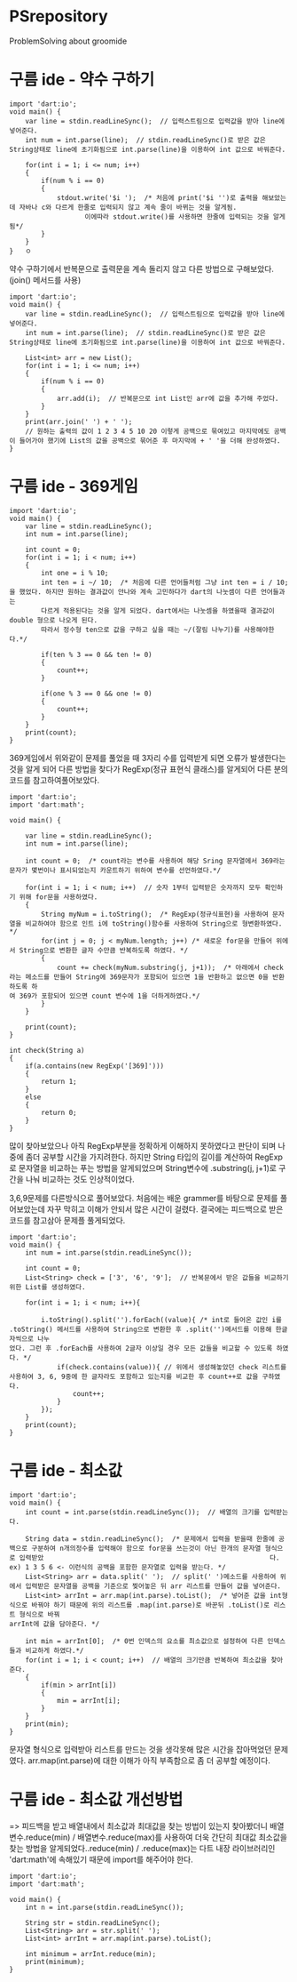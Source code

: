# PSrepository
ProblemSolving about groomide

# 구름 ide - 약수 구하기

	import 'dart:io';
	void main() {
		var line = stdin.readLineSync();  // 입력스트림으로 입력값을 받아 line에 넣어준다.
		int num = int.parse(line);  // stdin.readLineSync()로 받은 값은 String상태로 line에 초기화됨으로 int.parse(line)을 이용하여 int 값으로 바꿔준다.
		
		for(int i = 1; i <= num; i++)
		{
			if(num % i == 0)
			{
				stdout.write('$i ');  /* 처음에 print('$i '')로 출력을 해보았는데 자바나 c와 다르게 한줄로 입력되지 않고 계속 줄이 바뀌는 것을 알게됨. 
				       이에따라 stdout.write()를 사용하면 한줄에 입력되는 것을 알게됨*/
			}
		}
	}	ㅇ
약수 구하기에서 반복문으로 출력문을 계속 돌리지 않고 다른 방법으로 구해보았다. (join() 메서드를 사용)

	import 'dart:io';
	void main() {
		var line = stdin.readLineSync();  // 입력스트림으로 입력값을 받아 line에 넣어준다.
		int num = int.parse(line);  // stdin.readLineSync()로 받은 값은 String상태로 line에 초기화됨으로 int.parse(line)을 이용하여 int 값으로 바꿔준다.
		
		List<int> arr = new List();
		for(int i = 1; i <= num; i++)
		{
			if(num % i == 0)
			{
				arr.add(i);  // 반복문으로 int List인 arr에 값을 추가해 주었다.
			}
		}
		print(arr.join(' ') + ' ');  
		// 원하는 출력의 값이 1 2 3 4 5 10 20 이렇게 공백으로 묶여있고 마지막에도 공백이 들어가야 했기에 List의 값을 공백으로 묶어준 후 마지막에 + ' '을 더해 완성하였다.
	}

# 구름 ide - 369게임

	import 'dart:io';
	void main() {
		var line = stdin.readLineSync();
		int num = int.parse(line);

		int count = 0;
		for(int i = 1; i < num; i++)
		{
			int one = i % 10;
			int ten = i ~/ 10;  /* 처음에 다른 언어들처럼 그냥 int ten = i / 10;을 했었다. 하지만 원하는 결과값이 안나와 계속 고민하다가 dart의 나눗셈이 다른 언어들과는 
			다르게 적용된다는 것을 알게 되었다. dart에서는 나눗셈을 하였을때 결과값이 double 형으로 나오게 된다. 
			따라서 정수형 ten으로 값을 구하고 싶을 때는 ~/(잘림 나누기)를 사용해야한다.*/
			
			if(ten % 3 == 0 && ten != 0)
			{
				count++;
			}

			if(one % 3 == 0 && one != 0)
			{
				count++;
			}
		}
		print(count);
	}
369게임에서 위와같이 문제를 풀었을 때 3자리 수를 입력받게 되면 오류가 발생한다는 것을 알게 되어 다른 방법을 찾다가 RegExp(정규 표현식 클래스)를 알게되어 다른 분의 코드를 참고하여풀어보았다.

	import 'dart:io';
	import 'dart:math';

	void main() {

		var line = stdin.readLineSync();
		int num = int.parse(line);

		int count = 0;  /* count라는 변수를 사용하여 해당 Sring 문자열에서 369라는 문자가 몇번이나 표시되었는지 카운트하기 위하여 변수를 선언하였다.*/

		for(int i = 1; i < num; i++)  // 숫자 1부터 입력받은 숫자까지 모두 확인하기 위해 for문을 사용하였다.
		{
			String myNum = i.toString();  /* RegExp(정규식표현)을 사용하여 문자열을 비교하여야 함으로 인트 i에 toString()함수를 사용하여 String으로 형변환하였다. */
			for(int j = 0; j < myNum.length; j++) /* 새로운 for문을 만들어 위에서 String으로 변환한 글자 수만큼 반복하도록 하였다. */
			{
				count += check(myNum.substring(j, j+1));  /* 아래에서 check라는 메소드를 만들어 String에 369문자가 포함되어 있으면 1을 반환하고 없으면 0을 반환하도록 하                                                                              여 369가 포함되어 있으면 count 변수에 1을 더하게하였다.*/
			}
		}

		print(count);
	}

	int check(String a)
	{
		if(a.contains(new RegExp('[369]')))
		{
			return 1;
		}
		else
		{
			return 0;
		}
	}
많이 찾아보았으나 아직 RegExp부분을 정확하게 이해하지 못하였다고 판단이 되며 나중에 좀더 공부할 시간을 가지려한다. 하지만 String 타입의 길이를 계산하여 RegExp로 문자열을 비교하는 푸는 방법을 알게되었으며 String변수에 .substring(j, j+1)로 구간을 나눠 비교하는 것도 인상적이었다. 

3,6,9문제를 다른방식으로 풀어보았다. 처음에는 배운 grammer를 바탕으로 문제를 풀어보았는데 자꾸 막히고 이해가 안되서 많은 시간이 걸렸다. 
결국에는 피드백으로 받은 코드를 참고삼아 문제플 풀게되었다.

	import 'dart:io';
	void main() {
		int num = int.parse(stdin.readLineSync());	

		int count = 0;	
		List<String> check = ['3', '6', '9'];  // 반복문에서 받은 값들을 비교하기 위한 List를 생성하였다.

		for(int i = 1; i < num; i++){

			i.toString().split('').forEach((value){ /* int로 들어온 값인 i를 .toString() 메서드를 사용하여 String으로 변환한 후 .split('')메서드를 이용해 한글자씩으로 나누                                                                    었다. 그런 후 .forEach를 사용하여 2글자 이상일 경우 모든 값들을 비교할 수 있도록 하였다. */
				if(check.contains(value)){ // 위에서 생성해놓았던 check 리스트를 사용하여 3, 6, 9중에 한 글자라도 포함하고 있는지를 비교한 후 count++로 값을 구하였다.
					count++;
				}
			});
		}
		print(count);
	}

	
# 구름 ide - 최소값

	import 'dart:io';
	void main() {
		int count = int.parse(stdin.readLineSync());  // 배열의 크기를 입력받는다.

		String data = stdin.readLineSync();  /* 문제에서 입력을 받을때 한줄에 공백으로 구분하여 n개의정수를 입력해야 함으로 for문을 쓰는것이 아닌 한개의 문자열 형식으로 입력받았                                                         다. ex) 1 3 5 6 <- 이런식의 공백을 포함한 문자열로 입력을 받는다. */
		List<String> arr = data.split(' ');  // split(' ')메소드를 사용하여 위에서 입력받은 문자열을 공백을 기준으로 찢어놓은 뒤 arr 리스트를 만들어 값을 넣어준다. 
		List<int> arrInt = arr.map(int.parse).toList();  /* 넣어준 값을 int형식으로 바꿔야 하기 때문에 위의 리스트를 .map(int.parse)로 바꾼뒤 .toList()로 리스트 형식으로 바꿔                                                                     arrInt에 값을 담아준다. */

		int min = arrInt[0];  /* 0번 인덱스의 요소를 최소값으로 설정하여 다른 인덱스들과 비교하게 하였다.*/
		for(int i = 1; i < count; i++)  // 배열의 크기만큼 반복하여 최소값을 찾아준다.
		{
			if(min > arrInt[i])
			{
				min = arrInt[i];
			}
		}
		print(min);
	}
문자열 형식으로 입력받아 리스트를 만드는 것을 생각못해 많은 시간을 잡아먹었던 문제였다. arr.map(int.parse)에 대한 이해가 아직 부족함으로 좀 더 공부할 예정이다. 

# 구름 ide - 최소값 개선방법
=> 피드백을 받고 배열내에서 최소값과 최대값을 찾는 방법이 있는지 찾아봤더니 배열변수.reduce(min) / 배열변수.reduce(max)를 사용하여 더욱 간단히 최대값 최소값을 찾는 방법을 알게되었다..reduce(min) / .reduce(max)는 다트 내장 라이브러리인 'dart:math'에 속해있기 때문에 import를 해주어야 한다. 

	import 'dart:io';
	import 'dart:math';

	void main() {
		int n = int.parse(stdin.readLineSync());

		String str = stdin.readLineSync();
		List<String> arr = str.split(' ');
		List<int> arrInt = arr.map(int.parse).toList();

		int minimum = arrInt.reduce(min);
		print(minimum);
	}
